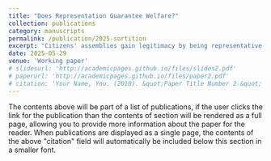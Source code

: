 ```yaml
---
title: "Does Representation Guarantee Welfare?"
collection: publications
category: manuscripts
permalink: /publication/2025-sortition
excerpt: "Citizens' assemblies gain legitimacy by being representative of the underlying population. We show that assemblies that aren't just representative with respect to each single feature (the current common practice) but also representative with respect to intersections between features come with significantly better guarantees on their ability to optimize welfare for the underlying population. We empirically find that such assemblies could have been selected from the pools of volunteers in real-world citizen assemblies."
date: 2025-05-29
venue: 'Working paper'
# slidesurl: 'http://academicpages.github.io/files/slides2.pdf'
# paperurl: 'http://academicpages.github.io/files/paper2.pdf'
# citation: 'Your Name, You. (2010). &quot;Paper Title Number 2.&quot; <i>Journal 1</i>. 1(2).'
---
```


The contents above will be part of a list of publications, if the user clicks the link for the publication than the contents of section will be rendered as a full page, allowing you to provide more information about the paper for the reader. When publications are displayed as a single page, the contents of the above "citation" field will automatically be included below this section in a smaller font.